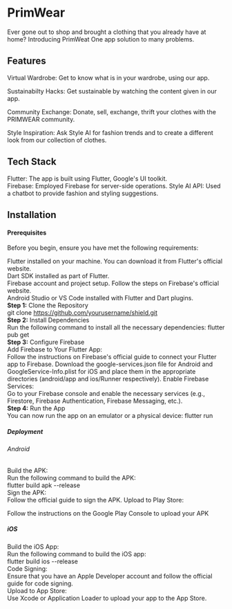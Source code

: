 # PrimWear
Ever gone out to shop and brought a clothing that you already have at home? Introducing PrimWeat One app solution to many problems.

## Features
Virtual Wardrobe: Get to know what is in your wardrobe, using our app.  

Sustainabilty Hacks: Get sustainable by watching the content given in our app.  

Community Exchange: Donate, sell, exchange, thrift your clothes with the PRIMWEAR community.  

Style Inspiration: Ask Style AI for fashion trends and to create a different look from our collection of clothes.  

## Tech Stack
Flutter: The app is built using Flutter, Google's UI toolkit.  
Firebase: Employed Firebase for server-side operations.
Style AI API: Used a chatbot to provide fashion and styling suggestions.

## Installation
#### Prerequisites
Before you begin, ensure you have met the following requirements:

Flutter installed on your machine. You can download it from Flutter's official website.  
Dart SDK installed as part of Flutter.  
Firebase account and project setup. Follow the steps on Firebase's official website.  
Android Studio or VS Code installed with Flutter and Dart plugins.  
**Step 1:** Clone the Repository  
git clone https://github.com/yourusername/shield.git  
**Step 2:** Install Dependencies  
Run the following command to install all the necessary dependencies:
flutter pub get  
**Step 3:** Configure Firebase  
Add Firebase to Your Flutter App:  
Follow the instructions on Firebase's official guide to connect your Flutter app to Firebase.
Download the google-services.json file for Android and GoogleService-Info.plist for iOS and place them in the appropriate directories (android/app and ios/Runner respectively).
Enable Firebase Services:  
Go to your Firebase console and enable the necessary services (e.g., Firestore, Firebase Authentication, Firebase Messaging, etc.).  
**Step 4:** Run the App  
You can now run the app on an emulator or a physical device:
flutter run  
##### Deployment  
###### Android  
Build the APK:  
Run the following command to build the APK:  
flutter build apk --release  
Sign the APK:  
Follow the official guide to sign the APK.
Upload to Play Store:

Follow the instructions on the Google Play Console to upload your APK
##### iOS  
Build the iOS App:  
Run the following command to build the iOS app:  
 flutter build ios --release  
Code Signing:  
Ensure that you have an Apple Developer account and follow the official guide for code signing.  
Upload to App Store:  
Use Xcode or Application Loader to upload your app to the App Store.  
